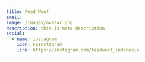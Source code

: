 ```yaml
---
title: Feed Woof
email: 
image: /images/avatar.png
description: this is meta description
social:
  - name: instagram
    icon: FaInstagram
    link: https://instagram.com/feedwoof_indonesia
---
```


